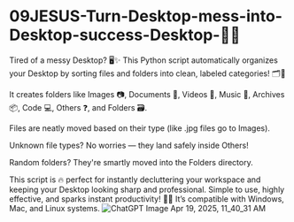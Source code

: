 # 09JESUS-Turn-Desktop-mess-into-Desktop-success-Desktop-🚀✨
Tired of a messy Desktop? 🖥️✨
This Python script automatically organizes your Desktop by sorting files and folders into clean, labeled categories! 🗂️💨

It creates folders like Images 📷, Documents 📄, Videos 🎥, Music 🎵, Archives 📦, Code 💻, Others ❓, and Folders 🗃️.

Files are neatly moved based on their type (like .jpg files go to Images).

Unknown file types? No worries — they land safely inside Others!

Random folders? They're smartly moved into the Folders directory.

This script is 🔥 perfect for instantly decluttering your workspace and keeping your Desktop looking sharp and professional.
Simple to use, highly effective, and sparks instant productivity! 🚀✨
It’s compatible with Windows, Mac, and Linux systems.
![ChatGPT Image Apr 19, 2025, 11_40_31 AM](https://github.com/user-attachments/assets/c8994a3a-277a-4941-8960-bc7452c1ed16)
